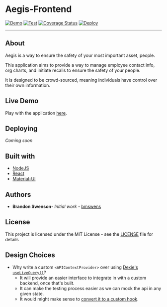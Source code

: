 # Aegis-Frontend
[![Demo](https://img.shields.io/badge/Demo-Live-brightgreen)](https://bmswens.github.io/Aegis-Frontend/)
[![Test](https://github.com/bmswens/Aegis-Frontend/actions/workflows/test.yml/badge.svg)](https://github.com/bmswens/Aegis-Frontend/actions/workflows/test.yml)
[![Coverage Status](https://coveralls.io/repos/github/bmswens/Aegis-Frontend/badge.svg?branch=main)](https://coveralls.io/github/bmswens/Aegis-Frontend?branch=main)
[![Deploy](https://github.com/bmswens/Aegis-Frontend/actions/workflows/deploy.yml/badge.svg)](https://github.com/bmswens/Aegis-Frontend/actions/workflows/deploy.yml)

---

## About

Aegis is a way to ensure the safety of your most important asset, people.

This application aims to provide a way to manage employee contact info, org charts, and initiate recalls to ensure the safety of your people.

It is designed to be crowd-sourced, meaning individuals have control over their own information.

## Live Demo

Play with the application [here](https://bmswens.github.io/Aegis-Frontend/).

## Deploying
*Coming soon*

## Built with

* [NodeJS](https://nodejs.org/)
* [React](https://reactjs.org/)
* [Material-UI](https://material-ui.com/)

## Authors

* **Brandon Swenson**- *Initial work* - [bmswens](https://github.com/bmswens)

## License

This project is licensed under the MIT License - see the [LICENSE](LICENSE) file for details

## Design Choices
- Why write a custom `<APIContextProvider>` over using [Dexie's `useLiveQuery()`](https://dexie.org/docs/dexie-react-hooks/useLiveQuery())?
  - It will provide an easier interface to integrate in with a custom backend, once that's built.
  - It can make the testing process easier as we can mock the api in any given state.
  - It would might make sense to [convert it to a custom hook](https://legacy.reactjs.org/docs/hooks-custom.html). 